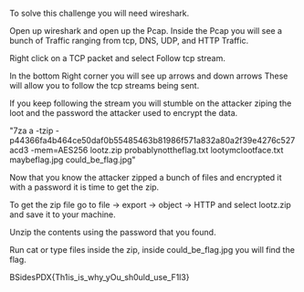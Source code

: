 To solve this challenge you will need wireshark.

Open up wireshark and open up the Pcap. Inside the Pcap you will see a
bunch of Traffic ranging from tcp, DNS, UDP, and HTTP Traffic.

Right click on a TCP packet and select Follow tcp stream.

In the bottom Right corner you will see up arrows and down arrows These
will allow you to follow the tcp streams being sent.

If you keep following the stream you will stumble on the attacker ziping
the loot and the password the attacker used to encrypt the data.

"7za a -tzip
-p44366fa4b464ce50daf0b55485463b81986f571a832a80a2f39e4276c527acd3
-mem=AES256 lootz.zip probablynottheflag.txt lootymclootface.txt
maybeflag.jpg could\_be\_flag.jpg"

Now that you know the attacker zipped a bunch of files and encrypted it
with a password it is time to get the zip.

To get the zip file go to file -\> export -\> object -\> HTTP and select
lootz.zip and save it to your machine.

Unzip the contents using the password that you found.

Run cat or type files inside the zip, inside could\_be\_flag.jpg you
will find the flag.

BSidesPDX{Th1is\_is\_why\_yOu\_sh0uld\_use\_F1l3}
